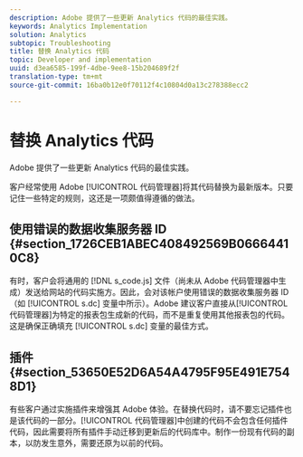 ```yaml
---
description: Adobe 提供了一些更新 Analytics 代码的最佳实践。
keywords: Analytics Implementation
solution: Analytics
subtopic: Troubleshooting
title: 替换 Analytics 代码
topic: Developer and implementation
uuid: d3ea6585-199f-4dbe-9ee8-15b204689f2f
translation-type: tm+mt
source-git-commit: 16ba0b12e0f70112f4c10804d0a13c278388ecc2

---
```



# 替换 Analytics 代码

Adobe 提供了一些更新 Analytics 代码的最佳实践。

客户经常使用 Adobe [!UICONTROL 代码管理器]将其代码替换为最新版本。只要记住一些特定的规则，这还是一项颇值得遵循的做法。

## 使用错误的数据收集服务器 ID {#section_1726CEB1ABEC408492569B06664410C8}

有时，客户会将通用的 [!DNL s_code.js] 文件（尚未从 Adobe 代码管理器中生成）发送给网站的代码实施方。因此，会对该帐户使用错误的数据收集服务器 ID（如 [!UICONTROL s.dc] 变量中所示）。Adobe 建议客户直接从[!UICONTROL 代码管理器]为特定的报表包生成新的代码，而不是重复使用其他报表包的代码。这是确保正确填充 [!UICONTROL s.dc] 变量的最佳方式。

## 插件 {#section_53650E52D6A54A4795F95E491E7548D1}

有些客户通过实施插件来增强其 Adobe 体验。在替换代码时，请不要忘记插件也是该代码的一部分。[!UICONTROL 代码管理器]中创建的代码不会包含任何插件代码，因此需要将所有插件手动迁移到更新后的代码库中。制作一份现有代码的副本，以防发生意外，需要还原为以前的代码。
